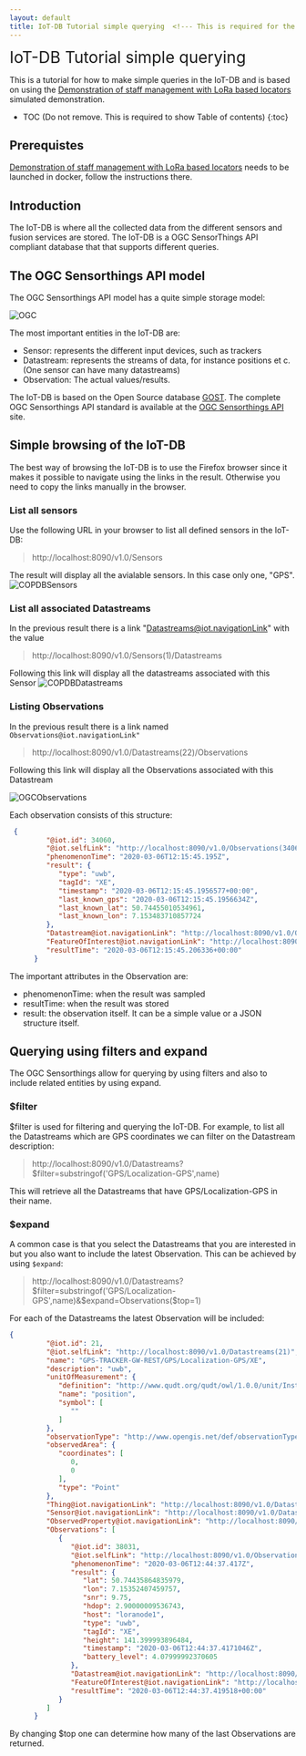 ```yaml
---
layout: default
title: IoT-DB Tutorial simple querying  <!--- This is required for the page to come in the side pane --->
---
```

<span style="font-size:2em;">IoT-DB Tutorial simple querying</span>
<!-- Using Span is a hack to avoid the title to come again in TOC.-->

This is a tutorial for how to make simple queries in the IoT-DB and is based on using the [Demonstration of staff management with LoRa based locators](https://github.com/MONICA-Project/staff-management-demo) simulated demonstration.

* TOC (Do not remove. This is required to show Table of contents)
 {:toc}

## Prerequistes
[Demonstration of staff management with LoRa based locators](https://github.com/MONICA-Project/staff-management-demo) needs to be launched in docker, follow the instructions there.
## Introduction
The IoT-DB is where all the collected data from the different sensors and fusion services are stored. The IoT-DB is a OGC SensorThings API compliant database that that supports different queries.
## The OGC Sensorthings API model
The OGC Sensorthings API model has a quite simple storage model:

![OGC](https://github.com/MONICA-Project/monica-project.github.io/raw/master/assets/img/ogc.png "OGC")

The most important entities in the IoT-DB are:
- Sensor: represents the different input devices, such as trackers
- Datastream: represents the streams of data, for instance positions et c. (One sensor can have many datastreams)
- Observation: The actual values/results.

The IoT-DB is based on the Open Source database [GOST](https://www.gostserver.xyz/).
The complete OGC Sensorthings API standard is available at the [OGC Sensorthings API](http://docs.opengeospatial.org/is/15-078r6/15-078r6.html) site.

## Simple browsing of the IoT-DB
The best way of browsing the IoT-DB is to use the Firefox browser since it makes it possible to navigate using the links in the result. Otherwise you need to copy the links manually in the browser.

### List all sensors
Use the following URL in your browser to list all defined sensors in the IoT-DB:

> http://localhost:8090/v1.0/Sensors

The result will display all the avialable sensors. In this case only one, "GPS".
![COPDBSensors](https://github.com/MONICA-Project/monica-project.github.io/raw/master/assets/img/gost_sensors.PNG "COPDBSensors")

### List all associated Datastreams
In the previous result there is a link "Datastreams@iot.navigationLink" with the value

> http://localhost:8090/v1.0/Sensors(1)/Datastreams


Following this link will display all the datastreams associated with this Sensor
![COPDBDatastreams](https://github.com/MONICA-Project/monica-project.github.io/raw/master/assets/img/gost_datastreams.PNG "COPDBDatastreams")

### Listing Observations
In the previous result there is a link named `Observations@iot.navigationLink"`

> http://localhost:8090/v1.0/Datastreams(22)/Observations


Following this link will display all the Observations associated with this Datastream

![OGCObservations](https://github.com/MONICA-Project/monica-project.github.io/raw/master/assets/img/ogc-observations.PNG "OGCObservations")

Each observation consists of this structure:
````json
 {
         "@iot.id": 34060,
         "@iot.selfLink": "http://localhost:8090/v1.0/Observations(34060)",
         "phenomenonTime": "2020-03-06T12:15:45.195Z",
         "result": {
            "type": "uwb",
            "tagId": "XE",
            "timestamp": "2020-03-06T12:15:45.1956577+00:00",
            "last_known_gps": "2020-03-06T12:15:45.1956634Z",
            "last_known_lat": 50.74455010534961,
            "last_known_lon": 7.153483710857724
         },
         "Datastream@iot.navigationLink": "http://localhost:8090/v1.0/Observations(34060)/Datastream",
         "FeatureOfInterest@iot.navigationLink": "http://localhost:8090/v1.0/Observations(34060)/FeatureOfInterest",
         "resultTime": "2020-03-06T12:15:45.206336+00:00"
      }
````
The important attributes in the Observation are:
- phenomenonTime: when the result was sampled
- resultTime: when the result was stored
- result: the observation itself. It can be a simple value or a JSON structure itself.

## Querying using filters and expand
The OGC Sensorthings allow for querying by using filters and also to include related entities by using expand.
### $filter
$filter is used for filtering and querying the IoT-DB. For example, to list all the Datastreams which are GPS coordinates we can filter on the Datastream description:

 > http://localhost:8090/v1.0/Datastreams?$filter=substringof('GPS/Localization-GPS',name)

This will retrieve all the Datastreams that have GPS/Localization-GPS in their name.

### $expand
A common case is that you select the Datastreams that you are interested in but you also want to include the latest Observation. This can be achieved by using `$expand`:

> http://localhost:8090/v1.0/Datastreams?$filter=substringof('GPS/Localization-GPS',name)&$expand=Observations($top=1)

For each of the Datastreams the latest Observation will be included:
````json
{
         "@iot.id": 21,
         "@iot.selfLink": "http://localhost:8090/v1.0/Datastreams(21)",
         "name": "GPS-TRACKER-GW-REST/GPS/Localization-GPS/XE",
         "description": "uwb",
         "unitOfMeasurement": {
            "definition": "http://www.qudt.org/qudt/owl/1.0.0/unit/Instances.html#DegreeAngle",
            "name": "position",
            "symbol": [
               ""
            ]
         },
         "observationType": "http://www.opengis.net/def/observationType/OGC-OM/2.0/OM_Measurement",
         "observedArea": {
            "coordinates": [
               0,
               0
            ],
            "type": "Point"
         },
         "Thing@iot.navigationLink": "http://localhost:8090/v1.0/Datastreams(21)/Thing",
         "Sensor@iot.navigationLink": "http://localhost:8090/v1.0/Datastreams(21)/Sensor",
         "ObservedProperty@iot.navigationLink": "http://localhost:8090/v1.0/Datastreams(21)/ObservedProperty",
         "Observations": [
            {
               "@iot.id": 38031,
               "@iot.selfLink": "http://localhost:8090/v1.0/Observations(38031)",
               "phenomenonTime": "2020-03-06T12:44:37.417Z",
               "result": {
                  "lat": 50.74435864835979,
                  "lon": 7.15352407459757,
                  "snr": 9.75,
                  "hdop": 2.90000009536743,
                  "host": "loranode1",
                  "type": "uwb",
                  "tagId": "XE",
                  "height": 141.399993896484,
                  "timestamp": "2020-03-06T12:44:37.4171046Z",
                  "battery_level": 4.07999992370605
               },
               "Datastream@iot.navigationLink": "http://localhost:8090/v1.0/Observations(38031)/Datastream",
               "FeatureOfInterest@iot.navigationLink": "http://localhost:8090/v1.0/Observations(38031)/FeatureOfInterest",
               "resultTime": "2020-03-06T12:44:37.419518+00:00"
            }
         ]
      }
````
By changing $top one can determine how many of the last Observations are returned.
